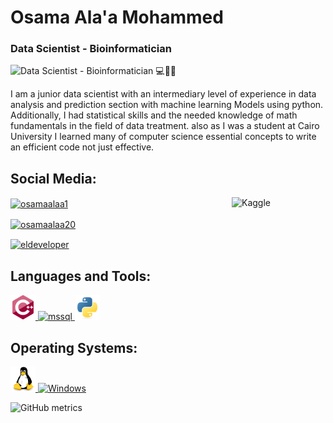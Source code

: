 # Osama Ala'a Mohammed
### Data Scientist - Bioinformatician
![Data Scientist - Bioinformatician 💻👨‍⚕️](https://media-exp1.licdn.com/dms/image/C4D16AQHmn5GRw2gT2A/profile-displaybackgroundimage-shrink_350_1400/0/1604084464936?e=1652918400&v=beta&t=nAzIcxMd2VegL3Vav1D6mDuqD8vyVnHciOWSG-1spVM)

I am a junior data scientist with an intermediary level of experience in data analysis and prediction section with machine learning Models using python. Additionally, I had statistical skills and the needed knowledge of math fundamentals in the field of data treatment. also as I was a student at Cairo University I learned many of computer science essential concepts to write an efficient code not just effective.





<h2 align="left">Social Media:</h2>
<p align="left">

  <a href="https://www.kaggle.com/osamaalaa2001/" target="_blank" rel="noreferrer"> <img align="right" src="https://www.kaggle.com/static/images/site-logo.svg" alt="Kaggle" width="150" height="150"/> </a>

  <a href="https://linkedin.com/in/osamaalaa1" target="blank"><img align="center" src="https://cdn-icons.flaticon.com/png/128/1377/premium/1377213.png?token=exp=1651592934~hmac=0e7c8f41967627132a971236a17ea1b1" alt="osamaalaa1" height="40" width="40" /></a>
  
  
  <a href="https://fb.com/osamaalaa20" target="blank"><img align="center" src="https://cdn-icons.flaticon.com/png/128/3670/premium/3670124.png?token=exp=1651593278~hmac=4d454ed1635fd8ccc034c115bf909310" alt="osamaalaa20" height="40" width="40" /></a>
  
  <a href="https://www.youtube.com/c/eldeveloper" target="blank"><img align="center" src="https://cdn-icons-png.flaticon.com/128/185/185983.png" alt="eldeveloper" height="40" width="40" text="youtube"/></a>
  
</p>

<h2 align="left">Languages and Tools:</h2>
<p align="left"> <a href="https://www.w3schools.com/cpp/" target="_blank" rel="noreferrer"> <img src="https://raw.githubusercontent.com/devicons/devicon/master/icons/cplusplus/cplusplus-original.svg" alt="cplusplus" width="40" height="40"/> </a> <a href="https://www.microsoft.com/en-us/sql-server" target="_blank" rel="noreferrer"> <img src="https://www.svgrepo.com/show/303229/microsoft-sql-server-logo.svg" alt="mssql" width="40" height="40"/> </a> <a href="https://www.python.org" target="_blank" rel="noreferrer"> <img src="https://raw.githubusercontent.com/devicons/devicon/master/icons/python/python-original.svg" alt="python" width="40" height="40"/> </a> </p>

<h2 align="left">Operating Systems:</h2>
<a href="https://www.linux.org/" target="_blank" rel="noreferrer"> <img src="https://raw.githubusercontent.com/devicons/devicon/master/icons/linux/linux-original.svg" alt="linux" width="40" height="40"/> </a>
<a href="https://www.microsoft.com/en-us/windows/" target="_blank" rel="noreferrer"> <img src="https://cdn-icons-png.flaticon.com/512/270/270831.png" alt="Windows" width="40" height="40"/> </a> </p>


![GitHub metrics](https://metrics.lecoq.io/OsamaAlaa1)  




